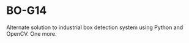 # BO-G14

Alternate solution to industrial box detection system using Python and OpenCV. 
One more.

